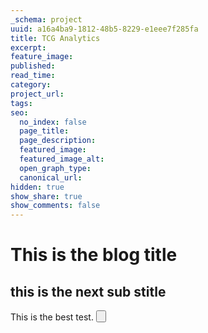 ```yaml
---
_schema: project
uuid: a16a4ba9-1812-48b5-8229-e1eee7f285fa
title: TCG Analytics
excerpt:
feature_image:
published:
read_time:
category:
project_url:
tags:
seo:
  no_index: false
  page_title:
  page_description:
  featured_image:
  featured_image_alt:
  open_graph_type:
  canonical_url:
hidden: true
show_share: true
show_comments: false
---
```


# This is the blog title

## this is the next sub stitle

This is the best test. <Button label="hello world" />